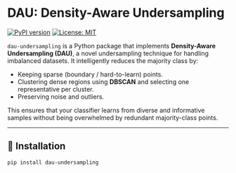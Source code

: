 # DAU: Density-Aware Undersampling

[![PyPI version](https://img.shields.io/pypi/v/dau-undersampling.svg)](https://pypi.org/project/dau-undersampling/)
[![License: MIT](https://img.shields.io/badge/License-MIT-yellow.svg)](LICENSE)

`dau-undersampling` is a Python package that implements **Density-Aware Undersampling (DAU)**, a novel undersampling technique for handling imbalanced datasets.
It intelligently reduces the majority class by:
- Keeping sparse (boundary / hard-to-learn) points.
- Clustering dense regions using **DBSCAN** and selecting one representative per cluster.
- Preserving noise and outliers.

This ensures that your classifier learns from diverse and informative samples without being overwhelmed by redundant majority-class points.

---

## 🚀 Installation

```bash
pip install dau-undersampling
